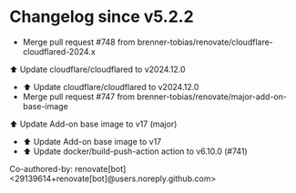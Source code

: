 # Changelog since v5.2.2
- Merge pull request #748 from brenner-tobias/renovate/cloudflare-cloudflared-2024.x

⬆️ Update cloudflare/cloudflared to v2024.12.0 
- ⬆️ Update cloudflare/cloudflared to v2024.12.0 
- Merge pull request #747 from brenner-tobias/renovate/major-add-on-base-image

⬆️ Update Add-on base image to v17 (major) 
- ⬆️ Update Add-on base image to v17 
- ⬆️ Update docker/build-push-action action to v6.10.0 (#741)

Co-authored-by: renovate[bot] <29139614+renovate[bot]@users.noreply.github.com> 
